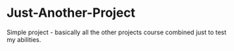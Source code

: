 # Just-Another-Project
Simple project - basically all the other projects course combined just to test my abilities.

